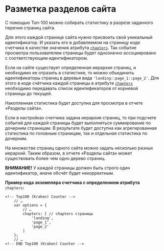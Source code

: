 # Разметка разделов сайта

С помощью Топ-100 можно собирать статистику в разрезе заданного перечня страниц сайта.

Для этого каждой странице сайта нужно присвоить свой уникальный идентификатор. И указать его в добавляемом на страницу коде счетчика в качестве значения атрибута [`chapters`](../donastroika-schetchika/atributy-schetchika.md). Так событие просмотра пользователем страницы будет однозначно ассоциировано с соответствующим идентификатором.

Если на сайте существует определенная иерархия страниц, и необходимо ее отразить в статистике, то можно объединить идентификаторы страниц в деревья вида `'landing::page_1::page_2'`. Для этого в коде счётчика каждой страницы в атрибуте [`chapters`](../donastroika-schetchika/atributy-schetchika.md) необходимо передавать список идентификаторов от корневой страницы до текущей.

Накопленная статистика будет доступна для просмотра в отчете «Разделы сайта».

Если в настройках счетчика задана иерархия страниц, то при подсчете событий для каждой страницы будет выполняться суммирование по дочерним страницам. В результате будет доступна как агрегированная статистика по головным страницам, так и отдельная статистика по дочерним.

На множестве страниц одного сайта можно задать несколько разных иерархий. Таким образом, в отчете «Разделы сайта» может существовать более чем одно дерево страниц.

**ВНИМАНИЕ!** У каждой страницы должен быть строго один идентификатор, иначе обсчёт будет некорректным.

**Пример кода экземпляра счетчика с определением атрибута** `chapters`**:**

```
<!-- Top100 (Kraken) Counter -->
    // …
    var options = {
        // …
        chapters: [ // chapters страницы
            'landing',
            'page_1',
            'page_2'
        ]
    };
    // …
<!-- END Top100 (Kraken) Counter -->
```
